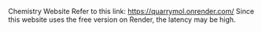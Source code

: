 Chemistry Website
Refer to this link: https://quarrymol.onrender.com/
Since this website uses the free version on Render, the latency may be high.
